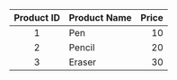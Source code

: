 |Product ID|Product Name|Price|
|:----------:|:------------|-----:|
|1|Pen|10|
|2|Pencil|20|
|3|Eraser|30|
